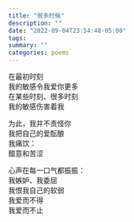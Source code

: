 ```yaml
---
title: "很多时候"
description: ""
date: "2022-09-04T23:54:48-05:00"
tags: 
summary: ""
categories: poems
---
```

在最初时刻\
我的敏感令我爱你更多\
在某些时刻、很多时刻\
我的敏感伤害着我

为此，我并不责怪你\
我把自己的爱酝酿\
我痛饮：\
醋意和苦涩

心声在每一口气都振振：\
我嫉妒、我委屈\
我恨我自己的软弱\
我爱而不得\
我爱而不止
